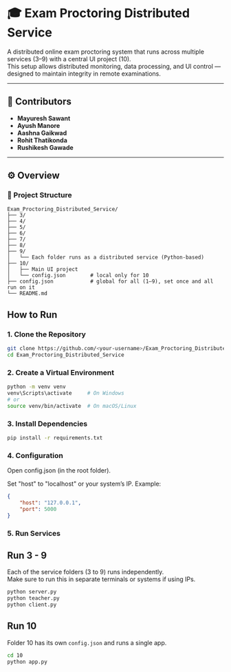 # 🎓 Exam Proctoring Distributed Service

A distributed online exam proctoring system that runs across multiple services (3–9) with a central UI project (10).  
This setup allows distributed monitoring, data processing, and UI control — designed to maintain integrity in remote examinations.

---

## 👥 Contributors
- **Mayuresh Sawant**
- **Ayush Manore**
- **Aashna Gaikwad**
- **Rohit Thatikonda**
- **Rushikesh Gawade**

---

## ⚙️ Overview

### 📁 Project Structure
```plaintext
Exam_Proctoring_Distributed_Service/
├── 3/
├── 4/
├── 5/
├── 6/
├── 7/
├── 8/
├── 9/
│   └── Each folder runs as a distributed service (Python-based)
├── 10/
│   ├── Main UI project
│   └── config.json        # local only for 10
├── config.json            # global for all (1–9), set once and all run on it
└── README.md
```

## How to Run

### 1. Clone the Repository
```bash
git clone https://github.com/<your-username>/Exam_Proctoring_Distributed_Service.git
cd Exam_Proctoring_Distributed_Service
```

### 2. Create a Virtual Environment
```bash
python -m venv venv
venv\Scripts\activate     # On Windows
# or
source venv/bin/activate  # On macOS/Linux
```

### 3. Install Dependencies
```bash
pip install -r requirements.txt
```

### 4. Configuration
Open config.json (in the root folder).

Set "host" to "localhost" or your system’s IP.
Example:
```json
{
    "host": "127.0.0.1",
    "port": 5000
}
```

### 5. Run Services  
## Run 3 - 9  
Each of the service folders (3 to 9) runs independently.  
Make sure to run this in separate terminals or systems if using IPs.  

```bash
python server.py 
python teacher.py 
python client.py
```
## Run 10
Folder 10 has its own `config.json` and runs a single app.

```bash
cd 10
python app.py
```


